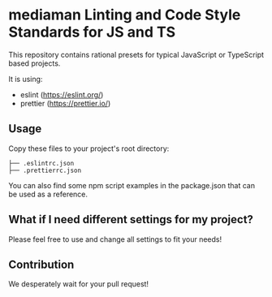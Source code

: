 # mediaman Linting and Code Style Standards for JS and TS

This repository contains rational presets for typical JavaScript or TypeScript based projects.

It is using:

- eslint (https://eslint.org/)
- prettier (https://prettier.io/)

## Usage

Copy these files to your project's root directory:

```
├── .eslintrc.json
├── .prettierrc.json
```

You can also find some npm script examples in the package.json that can be used as a reference.

## What if I need different settings for my project?

Please feel free to use and change all settings to fit your needs!

## Contribution

We desperately wait for your pull request!
